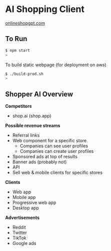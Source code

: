 # AI Shopping Client

[onlineshopgpt.com](https://onlineshopgpt.com)

## To Run

```sh
$ npm start
>
```

To build static webpage (for deployment on aws)

```sh
$ ./build-prod.sh
>
```

## Shopper AI Overview

**Competitors**

* shop.ai (shop.app)

**Possible revenue streams**

* Referral links
* Web component for a specific store
  * Companies can see user profiles
  * Companies can create user profiles
* Sponsored ads at top of results
* Banner ads (probably not)
* API
* Sell web & mobile clients for specific stores

**Clients**

* Web app
* Mobile app
* Progressive web app
* Desktop app

**Advertisements**

* Reddit
* Twitter
* TikTok
* Google ads
